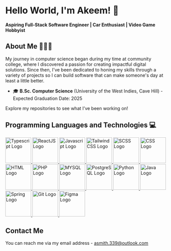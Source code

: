 # Hello World, I'm Akeem! :wave:
**Aspiring Full-Stack Software Engineer | Car Enthusiast | Video Game Hobbyist**

## About Me 👨🏾‍💻
My journey in computer science began during my time at community college, where I discovered a passion for creating impactful digital solutions. Since then, I've been dedicated to honing my skills through a variety of projects so I can build software that can make someone's day at least a little better. 

- :mortar_board: **B.Sc. Computer Science** (University of the West Indies, Cave Hill) - Expected Graduation Date: 2025

Explore my repositories to see what I’ve been working on!


## Programming Languages and Technologies :computer:
<div align="left">
<a href="https://www.typescriptlang.org/">
<img src="https://cdn.jsdelivr.net/gh/devicons/devicon@latest/icons/typescript/typescript-original.svg" height=80 width=80 alt="Typescript Logo"/>
</a>

<a href="https://react.dev/">
<img src="https://cdn.jsdelivr.net/gh/devicons/devicon@latest/icons/react/react-original.svg" height=80 width=80 alt="ReactJS Logo"/>
<a/>

<a href="https://developer.mozilla.org/en-US/docs/Web/JavaScript">
<img src="https://cdn.jsdelivr.net/gh/devicons/devicon@latest/icons/javascript/javascript-original.svg" height=80 width=80 alt="Javascript Logo"/>
</a>


<a href="https://v2.tailwindcss.com/">
<img src="https://cdn.jsdelivr.net/gh/devicons/devicon@latest/icons/tailwindcss/tailwindcss-original.svg"  height=80 width=80 alt="TailwindCSS Logo"/>
</a> 

<a href="https://sass-lang.com/">
<img src="https://cdn.jsdelivr.net/gh/devicons/devicon@latest/icons/sass/sass-original.svg" height=80 width=80 alt="SCSS Logo"/>
<a/>

<a href="https://developer.mozilla.org/en-US/docs/Web/CSS">
<img src="https://cdn.jsdelivr.net/gh/devicons/devicon@latest/icons/css3/css3-original.svg" height=80 width=80 alt="CSS Logo"/>
</a>

<a href="https://developer.mozilla.org/en-US/docs/Web/HTML">
<img src="https://cdn.jsdelivr.net/gh/devicons/devicon@latest/icons/html5/html5-original.svg" height=80 width=80 alt="HTML Logo"/>     
</a>

<a href="https://www.php.net/">
<img src="https://cdn.jsdelivr.net/gh/devicons/devicon@latest/icons/php/php-original.svg"  height=80 width=80 alt="PHP Logo"/>     
</a>

<a href="https://www.mysql.com/">
<img src="https://cdn.jsdelivr.net/gh/devicons/devicon@latest/icons/mysql/mysql-original-wordmark.svg" height=80 width=80 alt="MYSQL Logo"/>
</a>

<a href="https://www.postgresql.org/">
<img src="https://cdn.jsdelivr.net/gh/devicons/devicon@latest/icons/postgresql/postgresql-original.svg" height=80 width=80 alt="PostgreSQL Logo"/>
</a>

<a href="https://www.python.org/">
<img src="https://cdn.jsdelivr.net/gh/devicons/devicon@latest/icons/python/python-original.svg" height=80 width=80 alt="Python Logo"/>
</a>

<a href="https://www.java.com/en/">
<img src="https://cdn.jsdelivr.net/gh/devicons/devicon@latest/icons/java/java-original.svg" height=80 width=80 alt="Java Logo"/>
</a>

<a href="https://spring.io/projects/spring-boot">
<img src="https://cdn.jsdelivr.net/gh/devicons/devicon@latest/icons/spring/spring-original.svg" height=80 width=80 alt="Spring Logo"/>
</a>

<a href="https://git-scm.com/">
 <img src="https://cdn.jsdelivr.net/gh/devicons/devicon@latest/icons/git/git-original.svg" height=80 width=80 alt="Git Logo"/>
</a>

<a href="https://www.figma.com/">
<img src="https://cdn.jsdelivr.net/gh/devicons/devicon@latest/icons/figma/figma-original.svg" height=80 width=80 alt="Figma Logo"/>
</a>  
          
</div>

## Contact Me
You can reach me via my email address - asmith.339@outlook.com

